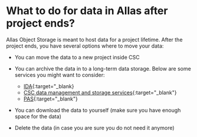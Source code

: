 # What to do for data in Allas after project ends?

Allas Object Storage is meant to host data for a project lifetime. After the project ends, you have several options where to move your data:

* You can move the data to a new project inside CSC

* You can archive the data in to a long-term data storage. Below are some services you might want to consider:
    * [IDA](https://www.fairdata.fi/en/ida/){:target="_blank}
    * [CSC data management and storage services](https://research.csc.fi/data-management){:target="_blank"}
    * [PAS](https://www.fairdata.fi/en/fairdata-pas/){:target="_blank"}

* You can download the data to yourself (make sure you have enough space for the data)

* Delete the data (in case you are sure you do not need it anymore)